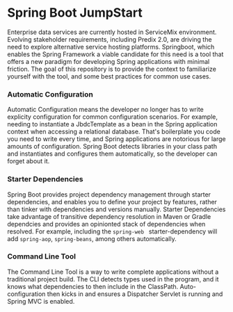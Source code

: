 # Spring Boot JumpStart

Enterprise data services are currently hosted in ServiceMix environment. Evolving stakeholder requirements, 
including Predix 2.0, are driving the need to explore alternative service hosting platforms. Springboot, 
which enables the Spring Framework a viable candidate for this need is a tool that offers a new paradigm
for developing Spring applications with minimal friction. The goal of this repository is to provide
the context to familiarize yourself with the tool, and some best practices for common use cases.

### Automatic Configuration
Automatic Configuration means the developer no longer has to write explicity configuration for common configuration
scenarios. For example, needing to instantiate a JbdcTemplate as a bean in the Spring application context when 
accessing a relational database. That's boilerplate you code you need to write every time, and Spring applications
are notorious for large amounts of configuration. Spring Boot detects libraries in your class path and instantiates and configures them automatically, so the developer can forget about it.

### Starter Dependencies
Spring Boot provides project dependency management through starter dependencies, and enables you to define your project
by features, rather than tinker with dependencies and versions manually. Starter Dependencies take advantage of
transitive dependency resolution in Maven or Gradle dependcies and provides an opinionted stack of dependencies
when resolved. For example, including the `spring-web ` starter-dependency will add `spring-aop`, `spring-beans`, among others automatically.

### Command Line Tool
The Command Line Tool is a way to write complete applications without a traditional project build. The CLI detects types used in the program, and it knows what dependencies to then include in the ClassPath. Auto-configuration then kicks in and ensures a Dispatcher Servlet is running and Spring MVC is enabled.
